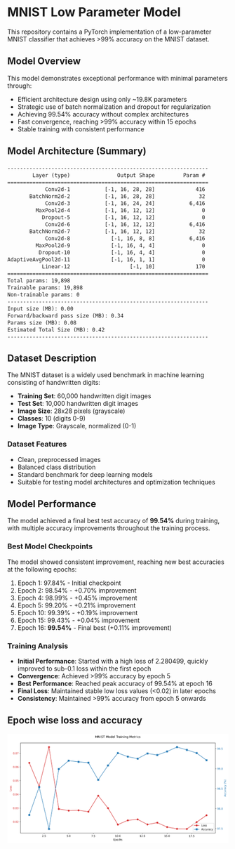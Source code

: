 # MNIST Low Parameter Model

This repository contains a PyTorch implementation of a low-parameter MNIST classifier that achieves >99% accuracy on the MNIST dataset.

## Model Overview

This model demonstrates exceptional performance with minimal parameters through:
- Efficient architecture design using only ~19.8K parameters
- Strategic use of batch normalization and dropout for regularization
- Achieving 99.54% accuracy without complex architectures
- Fast convergence, reaching >99% accuracy within 15 epochs
- Stable training with consistent performance

## Model Architecture (Summary)

```
----------------------------------------------------------------
        Layer (type)               Output Shape         Param #
================================================================
            Conv2d-1           [-1, 16, 28, 28]             416
       BatchNorm2d-2           [-1, 16, 28, 28]              32
            Conv2d-3           [-1, 16, 24, 24]           6,416
         MaxPool2d-4           [-1, 16, 12, 12]               0
           Dropout-5           [-1, 16, 12, 12]               0
            Conv2d-6           [-1, 16, 12, 12]           6,416
       BatchNorm2d-7           [-1, 16, 12, 12]              32
            Conv2d-8             [-1, 16, 8, 8]           6,416
         MaxPool2d-9             [-1, 16, 4, 4]               0
          Dropout-10             [-1, 16, 4, 4]               0
AdaptiveAvgPool2d-11             [-1, 16, 1, 1]               0
           Linear-12                   [-1, 10]             170
================================================================
Total params: 19,898
Trainable params: 19,898
Non-trainable params: 0
----------------------------------------------------------------
Input size (MB): 0.00
Forward/backward pass size (MB): 0.34
Params size (MB): 0.08
Estimated Total Size (MB): 0.42
----------------------------------------------------------------
```

## Dataset Description

The MNIST dataset is a widely used benchmark in machine learning consisting of handwritten digits:
- **Training Set**: 60,000 handwritten digit images
- **Test Set**: 10,000 handwritten digit images
- **Image Size**: 28x28 pixels (grayscale)
- **Classes**: 10 (digits 0-9)
- **Image Type**: Grayscale, normalized (0-1)

### Dataset Features
- Clean, preprocessed images
- Balanced class distribution
- Standard benchmark for deep learning models
- Suitable for testing model architectures and optimization techniques

## Model Performance

The model achieved a final best test accuracy of **99.54%** during training, with multiple accuracy improvements throughout the training process.

### Best Model Checkpoints

The model showed consistent improvement, reaching new best accuracies at the following epochs:
1. Epoch 1: 97.84% - Initial checkpoint
2. Epoch 2: 98.54% - +0.70% improvement
3. Epoch 4: 98.99% - +0.45% improvement
4. Epoch 5: 99.20% - +0.21% improvement
5. Epoch 10: 99.39% - +0.19% improvement
6. Epoch 15: 99.43% - +0.04% improvement
7. Epoch 16: **99.54%** - Final best (+0.11% improvement)

### Training Analysis

- **Initial Performance**: Started with a high loss of 2.280499, quickly improved to sub-0.1 loss within the first epoch
- **Convergence**: Achieved >99% accuracy by epoch 5
- **Best Performance**: Reached peak accuracy of 99.54% at epoch 16
- **Final Loss**: Maintained stable low loss values (<0.02) in later epochs
- **Consistency**: Maintained >99% accuracy from epoch 5 onwards

### 

## Epoch wise loss and accuracy

![plot](https://github.com/pradeep6kumar/mnist_994/blob/aoc/training_metrics.png)
